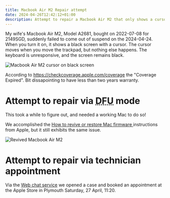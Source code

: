 ```yaml
---
title: Macbook Air M2 Repair attempt
date: 2024-04-26T12:42:12+01:00
description: Attempt to repair a Macbook Air M2 that only shows a cursor on the black screen
---
```


My wife's Macbook Air M2, Model A2681, bought on 2022-07-08 for 2149SGD,
suddenly failed to come out of suspend on the 2024-04-24. When you turn it on,
it shows a black screen with a cursor. The cursor moves when you move the
trackpad, but nothing else happens. The keyboard is unresponsive, and the
screen remains black.

<img src="https://s.natalian.org/2024-04-26/cursor.webp" alt="Macbook Air M2 cursor on black screen" />

According to https://checkcoverage.apple.com/coverage the "Coverage Expired".
Bit dissapointing to have less than two years warranty.

# Attempt to repair via <abbr title="Device Firmware Update">DFU</abbr> mode

This took a while to figure out, and needed a working Mac to do so!

We accomplished the [How to revive or restore Mac firmware
](https://support.apple.com/en-us/HT201255) instructions from Apple, but it
still exhibits the same issue.

<img src="https://s.natalian.org/2024-04-26/revived.png" alt="Revived Macbook Air M2" />

# Attempt to repair via technician appointment

Via the [Web chat service](https://getsupport.apple.com/solutions/chat/confirmation) we opened a case and booked an appointment at the Apple Store in Plymouth Saturday, 27 April, 11:20.

